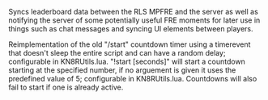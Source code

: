 Syncs leaderboard data between the RLS MPFRE and the server as well as notifying the server of some potentially useful FRE moments for later use in things such as chat messages and syncing UI elements between players.

Reimplementation of the old "/start" countdown timer using a timerevent that doesn't sleep the entire script and can have a random delay; configurable in KN8RUtils.lua. "!start [seconds]" will start a countdown starting at the specified number, if no arguement is given it uses the predefined value of 5; configurable in KN8RUtils.lua. 
Countdowns will also fail to start if one is already active.
